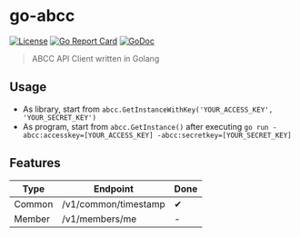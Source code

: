 # go-abcc
[![License](http://img.shields.io/badge/license-MIT-blue.svg)](https://raw.githubusercontent.com/hexoul/go-abcc/master/LICENSE)
[![Go Report Card](https://goreportcard.com/badge/github.com/hexoul/go-abcc)](https://goreportcard.com/report/github.com/hexoul/go-abcc)
[![GoDoc](https://godoc.org/github.com/hexoul/go-abcc?status.svg)](https://godoc.org/github.com/hexoul/go-abcc)

> ABCC API Client written in Golang

## Usage
- As library, start from `abcc.GetInstanceWithKey('YOUR_ACCESS_KEY', 'YOUR_SECRET_KEY')`
- As program, start from `abcc.GetInstance()` after executing `go run -abcc:accesskey=[YOUR_ACCESS_KEY] -abcc:secretkey=[YOUR_SECRET_KEY]`

## Features
| Type        | Endpoint                        | Done |
|-------------|---------------------------------|------|
| Common      | /v1/common/timestamp            | ✔ |
| Member      | /v1/members/me                  | - |
